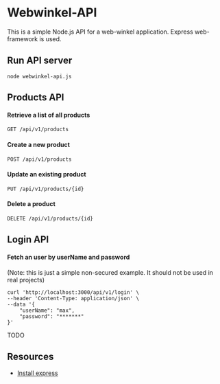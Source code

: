 # Webwinkel-API 
This is a simple Node.js API for a web-winkel application. 
Express web-framework is used.

## Run API server
```
node webwinkel-api.js
```
## Products API
#### Retrieve a list of all products
```
GET /api/v1/products
```

#### Create a new product
```
POST /api/v1/products
```

#### Update an existing product
```
PUT /api/v1/products/{id}
```

#### Delete a product
```
DELETE /api/v1/products/{id}
```
## Login API
#### Fetch an user by userName and password
(Note: this is just a simple non-secured example. It should not be used in real projects)
```
curl 'http://localhost:3000/api/v1/login' \
--header 'Content-Type: application/json' \
--data '{
    "userName": "max",
    "password": "*******"
}'
```

TODO

## Resources
* [Install express](https://expressjs.com/en/starter/installing.html)
